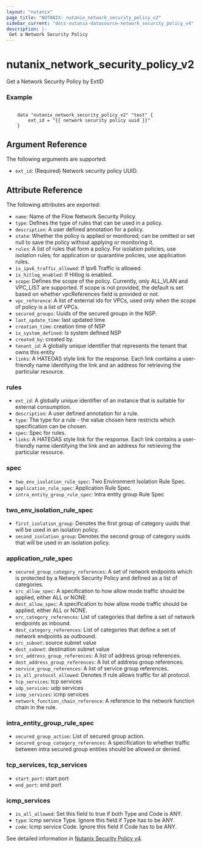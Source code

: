 ```yaml
---
layout: "nutanix"
page_title: "NUTANIX: nutanix_network_security_policy_v2"
sidebar_current: "docs-nutanix-datasource-network_security_policy_v4"
description: |-
 Get a Network Security Policy
---
```


# nutanix_network_security_policy_v2

Get a Network Security Policy by ExtID


### Example

```hcl

    data "nutanix_network_security_policy_v2" "test" {
        ext_id = "{{ network security policy uuid }}"
    }

```

## Argument Reference

The following arguments are supported:

* `ext_id`: (Required) Network security policy UUID.


## Attribute Reference

The following attributes are exported:

* `name`: Name of the Flow Network Security Policy.
* `type`: Defines the type of rules that can be used in a policy.
* `description`: A user defined annotation for a policy.
* `state`: Whether the policy is applied or monitored; can be omitted or set null to save the policy without applying or monitoring it.
* `rules`: A list of rules that form a policy. For isolation policies, use isolation rules; for application or quarantine policies, use application rules.
* `is_ipv6_traffic_allowed`: If Ipv6 Traffic is allowed.
* `is_hitlog_enabled`: If Hitlog is enabled.
* `scope`: Defines the scope of the policy. Currently, only ALL_VLAN and VPC_LIST are supported. If scope is not provided, the default is set based on whether vpcReferences field is provided or not.
* `vpc_reference`: A list of external ids for VPCs, used only when the scope of policy is a list of VPCs.
* `secured_groups`:  Uuids of the secured groups in the NSP.
* `last_update_time`: last updated time
* `creation_time`: creation time of NSP
* `is_system_defined`: Is system defined NSP
* `created_by`: created by.
* `tenant_id`: A globally unique identifier that represents the tenant that owns this entity
* `links`: A HATEOAS style link for the response. Each link contains a user-friendly name identifying the link and an address for retrieving the particular resource.

### rules
* `ext_id`: A globally unique identifier of an instance that is suitable for external consumption.
* `description`: A user defined annotation for a rule.
* `type`: The type for a rule - the value chosen here restricts which specification can be chosen.
* `spec`: Spec for rules.
* `links`: A HATEOAS style link for the response. Each link contains a user-friendly name identifying the link and an address for retrieving the particular resource.


### spec
* `two_env_isolation_rule_spec`: Two Environment Isolation Rule Spec.
* `application_rule_spec`: Application Rule Spec.
* `intra_entity_group_rule_spec`: Intra entity group Rule Spec


### two_env_isolation_rule_spec
* `first_isolation_group`: Denotes the first group of category uuids that will be used in an isolation policy.
* `second_isolation_group`: Denotes the second group of category uuids that will be used in an isolation policy.


### application_rule_spec
* `secured_group_category_references`: A set of network endpoints which is protected by a Network Security Policy and defined as a list of categories.
* `src_allow_spec`: A specification to how allow mode traffic should be applied, either ALL or NONE.
* `dest_allow_spec`: A specification to how allow mode traffic should be applied, either ALL or NONE.
* `src_category_references`: List of categories that define a set of network endpoints as inbound.
* `dest_category_references`: List of categories that define a set of network endpoints as outbound.
* `src_subnet`: source subnet value
* `dest_subnet`: destination subnet value
* `src_address_group_references`:  A list of address group references.
* `dest_address_group_references`: A list of address group references.
* `service_group_references`: A list of service group references.
* `is_all_protocol_allowed`: Denotes if rule allows traffic for all protocol.
* `tcp_services`: tcp services
* `udp_services`: udp services
* `icmp_services`: icmp services
* `network_function_chain_reference`: A reference to the network function chain in the rule. 


### intra_entity_group_rule_spec
* `secured_group_action`: List of secured group action.
* `secured_group_category_references`: A specification to whether traffic between intra secured group entities should be allowed or denied.


### tcp_services, tcp_services
* `start_port`: start port 
* `end_port`: end port


### icmp_services
* `is_all_allowed`: Set this field to true if both Type and Code is ANY.
* `type`: Icmp service Type. Ignore this field if Type has to be ANY.
* `code`: Icmp service Code. Ignore this field if Code has to be ANY.


See detailed information in [Nutanix Security Policy v4](https://developers.nutanix.com/api-reference?namespace=microseg&version=v4.0.b1).